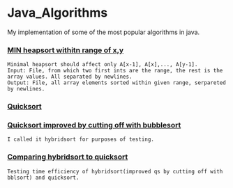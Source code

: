 # Java_Algorithms
My implementation of some of the most popular algorithms in java.


### [MIN heapsort withitn range of x,y]
```
Minimal heapsort should affect only A[x-1], A[x],..., A[y-1].
Input: File, from which two first ints are the range, the rest is the array values. All separated by newlines.
Output: File, all array elements sorted within given range, serpareted by newlines.
```

### [Quicksort][Qs]

### [Quicksort improved by cutting off with bubblesort][QsBbl]
```
I called it hybridsort for purposes of testing.
```

### [Comparing hybridsort to quicksort][HybTest]
```
Testing time efficiency of hybridsort(improved qs by cutting off with bblsort) and quicksort.
```



[MIN heapsort withitn range of x,y]: https://github.com/SzymonSzymonowicz/Java_Algorithms/blob/master/MinHeapSortWithinRange.java
[Qs]: https://github.com/SzymonSzymonowicz/Java_Algorithms/blob/master/Quick.java
[QsBbl]: https://github.com/SzymonSzymonowicz/Java_Algorithms/blob/master/Hybrid.java
[HybTest]: https://github.com/SzymonSzymonowicz/Java_Algorithms/blob/master/HybridTest.java
